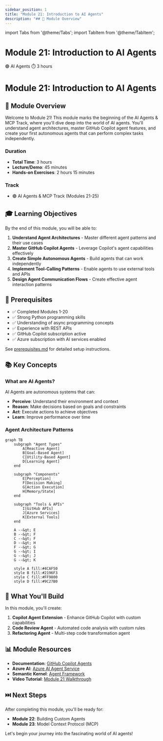 ```yaml
---
sidebar_position: 1
title: "Module 21: Introduction to AI Agents"
description: "## 🎯 Module Overview"
---
```


import Tabs from '@theme/Tabs';
import TabItem from '@theme/TabItem';

# Module 21: Introduction to AI Agents

<div className="module-header">
  <div className="module-info">
    <span className="difficulty-badge ai-agents">🟣 AI Agents</span>
    <span className="duration-badge">⏱️ 3 hours</span>
  </div>
</div>

# Module 21: Introduction to AI Agents

## 🎯 Module Overview

Welcome to Module 21! This module marks the beginning of the AI Agents & MCP Track, where you'll dive deep into the world of AI agents. You'll understand agent architectures, master GitHub Copilot agent features, and create your first autonomous agents that can perform complex tasks independently.

### Duration
- **Total Time**: 3 hours
- **Lecture/Demo**: 45 minutes
- **Hands-on Exercises**: 2 hours 15 minutes

### Track
- 🟣 AI Agents & MCP Track (Modules 21-25)

## 🎓 Learning Objectives

By the end of this module, you will be able to:

1. **Understand Agent Architectures** - Master different agent patterns and their use cases
2. **Master GitHub Copilot Agents** - Leverage Copilot's agent capabilities effectively
3. **Create Simple Autonomous Agents** - Build agents that can work independently
4. **Implement Tool-Calling Patterns** - Enable agents to use external tools and APIs
5. **Design Agent Communication Flows** - Create effective agent interaction patterns

## 🔧 Prerequisites

- ✅ Completed Modules 1-20
- ✅ Strong Python programming skills
- ✅ Understanding of async programming concepts
- ✅ Experience with REST APIs
- ✅ GitHub Copilot subscription active
- ✅ Azure subscription with AI services enabled

See [prerequisites.md](prerequisites.md) for detailed setup instructions.

## 📚 Key Concepts

### What are AI Agents?

AI Agents are autonomous systems that can:
- **Perceive**: Understand their environment and context
- **Reason**: Make decisions based on goals and constraints
- **Act**: Execute actions to achieve objectives
- **Learn**: Improve performance over time

### Agent Architecture Patterns

```mermaid
graph TB
    subgraph "Agent Types"
        A[Reactive Agent]
        B[Goal-Based Agent]
        C[Utility-Based Agent]
        D[Learning Agent]
    end
    
    subgraph "Components"
        E[Perception]
        F[Decision Making]
        G[Action Execution]
        H[Memory/State]
    end
    
    subgraph "Tools & APIs"
        I[GitHub APIs]
        J[Azure Services]
        K[External Tools]
    end
    
    A --&gt; E
    B --&gt; F
    C --&gt; F
    D --&gt; H
    F --&gt; G
    G --&gt; I
    G --&gt; J
    G --&gt; K
    
    style A fill:#4CAF50
    style B fill:#2196F3
    style C fill:#FF9800
    style D fill:#9C27B0
```

## 🚀 What You'll Build

In this module, you'll create:
1. **Copilot Agent Extension** - Enhance GitHub Copilot with custom capabilities
2. **Code Review Agent** - Automated code analysis with custom rules
3. **Refactoring Agent** - Multi-step code transformation agent

## 📊 Module Resources

- **Documentation**: [GitHub Copilot Agents](https://docs.github.com/copilot/agents)
- **Azure AI**: [Azure AI Agent Service](https://learn.microsoft.com/azure/ai-services/agents)
- **Semantic Kernel**: [Agent Framework](https://learn.microsoft.com/semantic-kernel)
- **Video Tutorial**: [Module 21 Walkthrough](https://workshop.com/module-21)

## ⏭️ Next Steps

After completing this module, you'll be ready for:
- **Module 22**: Building Custom Agents
- **Module 23**: Model Context Protocol (MCP)

Let's begin your journey into the fascinating world of AI agents!